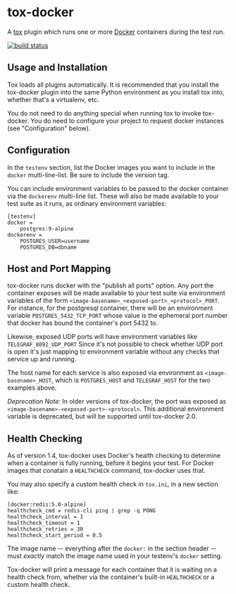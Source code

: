 # tox-docker 

A [tox](https://tox.readthedocs.io/en/latest/) plugin which runs one or
more [Docker](https://www.docker.com/) containers during the test run.

[![build status](https://travis-ci.org/tox-dev/tox-docker.svg?branch=master)](https://travis-ci.org/tox-dev/tox-docker)

## Usage and Installation

Tox loads all plugins automatically. It is recommended that you install the
tox-docker plugin into the same Python environment as you install tox into,
whether that's a virtualenv, etc.

You do not need to do anything special when running tox to invoke
tox-docker. You do need to configure your project to request docker
instances (see "Configuration" below).

## Configuration

In the `testenv` section, list the Docker images you want to include in
the `docker` multi-line-list. Be sure to include the version tag.

You can include environment variables to be passed to the docker container
via the `dockerenv` multi-line list. These will also be made available to
your test suite as it runs, as ordinary environment variables:

    [testenv]
    docker =
        postgres:9-alpine
    dockerenv =
        POSTGRES_USER=username
        POSTGRES_DB=dbname

## Host and Port Mapping

tox-docker runs docker with the "publish all ports" option. Any port the
container exposes will be made available to your test suite via environment
variables of the form `<image-basename>_<exposed-port>_<protocol>_PORT`. For
instance, for the postgresql container, there will be an environment
variable `POSTGRES_5432_TCP_PORT` whose value is the ephemeral port number
that docker has bound the container's port 5432 to.

Likewise, exposed UDP ports will have environment variables like
`TELEGRAF_8092_UDP_PORT` Since it's not possible to check whether UDP port
is open it's just mapping to environment variable without any checks that
service up and running.

The host name for each service is also exposed via environment as
`<image-basename>_HOST`, which is `POSTGRES_HOST` and `TELEGRAF_HOST` for
the two examples above.

*Deprecation Note:* In older versions of tox-docker, the port was exposed as
`<image-basename>-<exposed-port>-<protocol>`. This additional environment
variable is deprecated, but will be supported until tox-docker 2.0.

## Health Checking

As of version 1.4, tox-docker uses Docker's health checking to determine
when a container is fully running, before it begins your test. For Docker
images that conatain a `HEALTHCHECK` command, tox-docker uses that.

You may also specify a custom health check in `tox.ini`, in a new section
like:

```
[docker:redis:5.0-alpine]
healthcheck_cmd = redis-cli ping | grep -q PONG
healthcheck_interval = 1
healthcheck_timeout = 1
healthcheck_retries = 30
healthcheck_start_period = 0.5
```

The image name -- everything after the `docker:` in the section header --
must _exactly_ match the image name used in your testenv's `docker` setting.

Tox-docker will print a message for each container that it is waiting on a
health check from, whether via the container's built-in `HEALTHCHECK` or a
custom health check.
